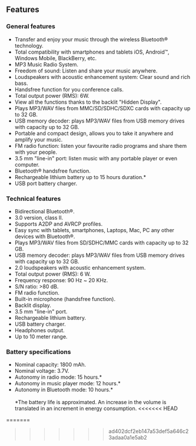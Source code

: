 ## Features

### General features

- Transfer and enjoy your music through the wireless Bluetooth® technology.
- Total compatibility with smartphones and tablets iOS, Android™, Windows Mobile, BlackBerry, etc.
- MP3 Music Radio System.
- Freedom of sound: Listen and share your music anywhere.
- Loudspeakers with acoustic enhancement system: Clear sound and rich bass.
- Handsfree function for you conference calls.
- Total output power (RMS): 6W.
- View all the functions thanks to the backlit "Hidden Display".
- Plays MP3/WAV files from MMC/SD/SDHC/SDXC cards with capacity up to 32 GB.
- USB memory decoder: plays MP3/WAV files from USB memory drives with capacity up to 32 GB.
- Portable and compact design, allows you to take it anywhere and amplify your music.
- FM radio function: listen your favourite radio programs and share them with your people.
- 3.5 mm "line-in" port: listen music with any portable player or even computer.
- Bluetooth® handsfree function.
- Rechargeable lithium battery up to 15 hours duration.*
- USB port battery charger.


### Technical features

- Bidirectional Bluetooth®.
- 3.0 version, class II.
- Supports A2DP and AVRCP profiles.
- Easy sync with tablets, smartphones, Laptops, Mac, PC any other devices with Bluetooth®.
- Plays MP3/WAV files from SD/SDHC/MMC cards with capacity up to 32 GB.
- USB memory decoder: plays MP3/WAV files from USB memory drives with capacity up to 32 GB.
- 2.0 loudspeakers with acoustic enhancement system.
- Total output power (RMS): 6 W.
- Frequency response: 90 Hz ~ 20 KHz.
- S/N ratio: >80 dB.
- FM radio function.
- Built-in microphone (handsfree function).
- Backlit display.
- 3.5 mm "line-in" port.
- Rechargeable lithium battery.
- USB battery charger.
- Headphones output.
- Up to 10 meter range.

### Battery specifications

- Nominal capacity: 1800 mAh.
- Nominal voltage: 3.7V.
- Autonomy in radio mode: 15 hours.*
- Autonomy in music player mode: 12 hours.*
- Autonomy in Bluetooth mode: 10 hours.*
<br/><br/>
 *The battery life is approximated. An increase in the volume is translated in an increment in energy consumption.
<<<<<<< HEAD

=======
>>>>>>> ad402dcf2eb147a53def5a646c23adaa0a1e5ab2
